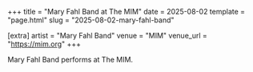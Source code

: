 +++
title = "Mary Fahl Band at The MIM"
date = 2025-08-02
template = "page.html"
slug = "2025-08-02-mary-fahl-band"

[extra]
artist = "Mary Fahl Band"
venue = "MIM"
venue_url = "https://mim.org"
+++

Mary Fahl Band performs at The MIM.
